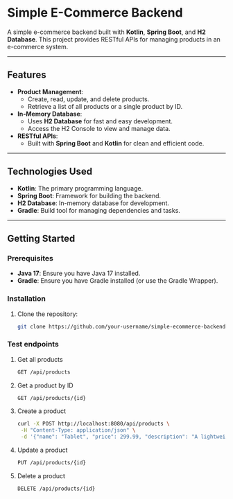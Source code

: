 # Simple E-Commerce Backend

A simple e-commerce backend built with **Kotlin**, **Spring Boot**, and **H2 Database**. This project provides RESTful APIs for managing products in an e-commerce system.

---

## Features
- **Product Management**:
  - Create, read, update, and delete products.
  - Retrieve a list of all products or a single product by ID.
- **In-Memory Database**:
  - Uses **H2 Database** for fast and easy development.
  - Access the H2 Console to view and manage data.
- **RESTful APIs**:
  - Built with **Spring Boot** and **Kotlin** for clean and efficient code.

---

## Technologies Used
- **Kotlin**: The primary programming language.
- **Spring Boot**: Framework for building the backend.
- **H2 Database**: In-memory database for development.
- **Gradle**: Build tool for managing dependencies and tasks.

---

## Getting Started

### Prerequisites
- **Java 17**: Ensure you have Java 17 installed.
- **Gradle**: Ensure you have Gradle installed (or use the Gradle Wrapper).

### Installation
1. Clone the repository:
   ```bash
   git clone https://github.com/your-username/simple-ecommerce-backend.git

### Test endpoints
1. Get all products
   ```bash
   GET /api/products
2. Get a product by ID
   ``` bash
   GET /api/products/{id}
3. Create a product
   ```bash
   curl -X POST http://localhost:8080/api/products \
    -H "Content-Type: application/json" \
    -d '{"name": "Tablet", "price": 299.99, "description": "A lightweight tablet"}'
4. Update a product
   ```bash
   PUT /api/products/{id}
5. Delete a product
   ```bash
   DELETE /api/products/{id}
